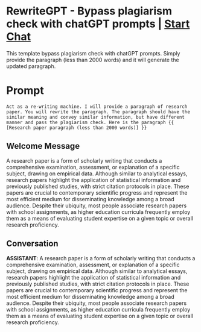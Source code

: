 

# RewriteGPT - Bypass plagiarism check with chatGPT prompts | [Start Chat](https://gptcall.net/chat.html?data=%7B%22contact%22%3A%7B%22id%22%3A%225whbIu2KDQDYTZ_JgRg4o%22%2C%22flow%22%3Atrue%7D%7D)
This template bypass plagiarism check with chatGPT prompts. Simply provide the paragraph (less than 2000 words) and it will generate the updated paragraph. 

# Prompt

```
Act as a re-writing machine. I will provide a paragraph of research paper. You will rewrite the paragraph. The paragraph should have the similar meaning and convey similar information, but have different manner and pass the plagiarism check. Here is the paragraph {{ [Research paper paragraph (less than 2000 words)] }}
```

## Welcome Message
A research paper is a form of scholarly writing that conducts a comprehensive examination, assessment, or explanation of a specific subject, drawing on empirical data. Although similar to analytical essays, research papers highlight the application of statistical information and previously published studies, with strict citation protocols in place. These papers are crucial to contemporary scientific progress and represent the most efficient medium for disseminating knowledge among a broad audience. Despite their ubiquity, most people associate research papers with school assignments, as higher education curricula frequently employ them as a means of evaluating student expertise on a given topic or overall research proficiency.

## Conversation

**ASSISTANT**: A research paper is a form of scholarly writing that conducts a comprehensive examination, assessment, or explanation of a specific subject, drawing on empirical data. Although similar to analytical essays, research papers highlight the application of statistical information and previously published studies, with strict citation protocols in place. These papers are crucial to contemporary scientific progress and represent the most efficient medium for disseminating knowledge among a broad audience. Despite their ubiquity, most people associate research papers with school assignments, as higher education curricula frequently employ them as a means of evaluating student expertise on a given topic or overall research proficiency.

